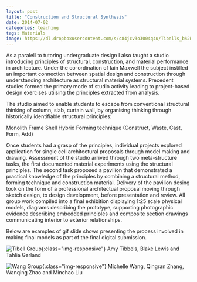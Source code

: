 ```yaml
---
layout: post
title: "Construction and Structural Synthesis"
date: 2014-07-02
categories: teaching
tags: Materials
image: https://dl.dropboxusercontent.com/s/c84jcv3o3004q4u/Tibells_b%2Bw.png?dl=0
---
```


As a paralell to tutoring undergraduate design I also taught a studio introducing principles of structural, construction, and material performance in architecture. Under the co-ordination of Iain Maxwell the subject instilled an important connection between spatial design and construction through understanding architecture as structural material systems. Precedent studies formed the primary mode of studio activity leading to project-based design exercises utiising the principles extracted from analysis.      

The studio aimed to enable students to escape from conventional structural thinking of column, slab, curtain wall, by organising thinking through historically identifiable structural principles:

Monolith
Frame
Shell
Hybrid
Forming technique (Construct, Waste, Cast, Form, Add) 

Once students had a grasp of the principles, individual projects explored application for single cell architectural proposals through model making and drawing. Assessment of the studio arrived through two meta-structure tasks, the first documented material experiments using the structural principles. The second task proposed a pavilion that demonstrated a practical knowledge of the principles by combining a structural method, forming technique and construction material. Delivery of the pavilion desing took on the form of a professional architectual proposal moving through sketch design, to design development, before presentation and review. All group work compiled into a final exhibition displaying 1:25 scale physical models, diagrams describing the prototype, supporting photographic evidence describing embedded principles and composite section drawings communicating interior to exterior relationships.   

Below are examples of gif slide shows presenting the process involved in making final models as part of the final digital submission.

![Tibell Group](https://dl.dropboxusercontent.com/s/h687hr9o39uuwut/TibellsGroup.gif?dl=0){:class="img-responsive"}
Amy	Tibbels, Blake Lewis and Tahlia Garland

![Wang Group](https://dl.dropboxusercontent.com/s/chd2qsp7tkgpeoi/WangGroup.gif?dl=0){:class="img-responsive"}
Michelle Wang, Qingran Zhang, Wanqing Zhao and Minchao Liu







